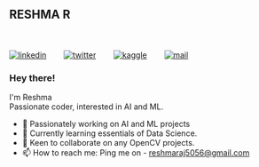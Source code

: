 ## RESHMA R <br>

<br><br>
[![linkedin](https://github.com/arpit-dwivedi/arpit-dwivedi.github.io/blob/master/assets/img/Webp.net-resizeimage.png)](https://www.linkedin.com/in/reshma-r-b855201b4/)&nbsp;&nbsp;&nbsp;&nbsp;&nbsp;&nbsp;&nbsp;
[![twitter](https://github.com/arpit-dwivedi/arpit-dwivedi.github.io/blob/master/assets/img/ttt.png)](https://twitter.com/reshma_raj28)&nbsp;&nbsp;&nbsp;&nbsp;&nbsp;&nbsp;&nbsp;
[![kaggle](https://github.com/arpit-dwivedi/arpit-dwivedi/blob/master/kaggle.png)](https://www.kaggle.com/rechraj)&nbsp;&nbsp;&nbsp;&nbsp;&nbsp;&nbsp;&nbsp;
[![mail](https://github.com/arpit-dwivedi/arpit-dwivedi/blob/master/m1.png)](mailto:reshmaraj5056@gmail.com)
### Hey there!
I'm Reshma 
  <br> Passionate coder, interested in AI and ML. 



- 🔭 Passionately working on AI and ML projects
- 🌱 Currently learning essentials of Data Science.
- 👯 Keen to collaborate on any OpenCV projects.
- 📫 How to reach me: Ping me on - reshmaraj5056@gmail.com
